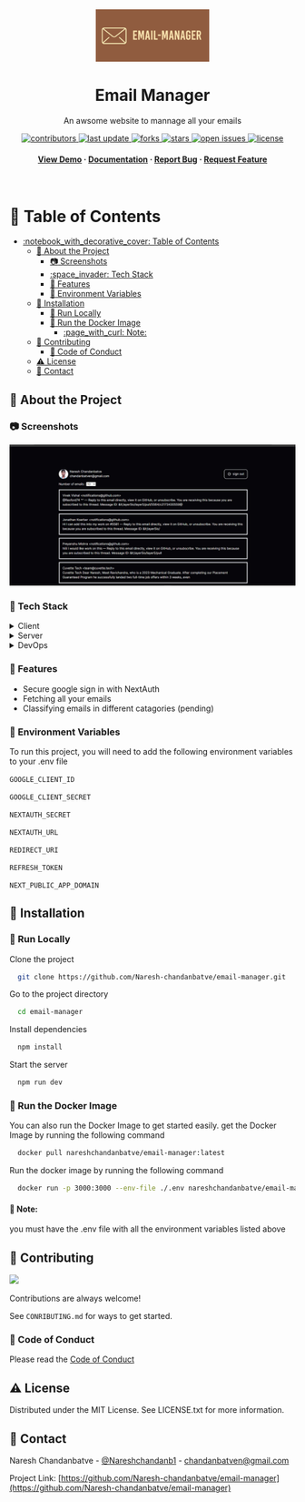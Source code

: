 
<!--
Hey, thanks for using the awesome-readme-template template.  
If you have any enhancements, then fork this project and create a pull request 
or just open an issue with the label "enhancement".

Don't forget to give this project a star for additional support ;)
Maybe you can mention me or this repo in the acknowledgements too
-->
<div align="center">

  <img src="assets/logosV2/logo.png" alt="logo" width="200" height="auto" />
  <h1>Email Manager</h1>
  
  <p>
    An awsome website to mannage all your emails 
  </p>
  
  
<!-- Badges -->
<p>
  <a href="https://github.com/Naresh-chandanbatve/email-manager/graphs/contributors">
    <img src="https://img.shields.io/github/contributors/Naresh-chandanbatve/email-manager" alt="contributors" />
  </a>
  <a href="">
    <img src="https://img.shields.io/github/last-commit/Naresh-chandanbatve/email-manager" alt="last update" />
  </a>
  <a href="https://github.com/Naresh-chandanbatve/email-manager/network/members">
    <img src="https://img.shields.io/github/forks/Naresh-chandanbatve/email-manager" alt="forks" />
  </a>
  <a href="https://github.com/Naresh-chandanbatve/email-manager/stargazers">
    <img src="https://img.shields.io/github/stars/Naresh-chandanbatve/email-manager" alt="stars" />
  </a>
  <a href="https://github.com/Naresh-chandanbatve/email-manager/issues/">
    <img src="https://img.shields.io/github/issues/Naresh-chandanbatve/email-manager" alt="open issues" />
  </a>
  <a href="https://github.com/Naresh-chandanbatve/email-manager/blob/master/LICENSE">
    <img src="https://img.shields.io/github/license/Louis3797/awesome-readme-template.svg" alt="license" />
  </a>
</p>
   
<h4>
    <a href="https://email-manager-pi.vercel.app/">View Demo</a>
  <span> · </span>
    <a href="https://github.com/Naresh-chandanbatve/email-manager">Documentation</a>
  <span> · </span>
    <a href="https://github.com/Naresh-chandanbatve/email-manager/issues/">Report Bug</a>
  <span> · </span>
    <a href="https://github.com/Naresh-chandanbatve/email-manager/issues/">Request Feature</a>
  </h4>
</div>

<br />

<!-- Table of Contents -->
# :notebook_with_decorative_cover: Table of Contents

- [:notebook\_with\_decorative\_cover: Table of Contents](#notebook_with_decorative_cover-table-of-contents)
  - [:star2: About the Project](#star2-about-the-project)
    - [:camera: Screenshots](#camera-screenshots)
    - [:space\_invader: Tech Stack](#space_invader-tech-stack)
    - [:dart: Features](#dart-features)
    - [:key: Environment Variables](#key-environment-variables)
  - [:toolbox: Installation](#toolbox-installation)
    - [:running: Run Locally](#running-run-locally)
    - [:running: Run the Docker Image](#running-run-the-docker-image)
      - [:page\_with\_curl: Note:](#page_with_curl-note)
  - [:wave: Contributing](#wave-contributing)
    - [:scroll: Code of Conduct](#scroll-code-of-conduct)
  - [:warning: License](#warning-license)
  - [:handshake: Contact](#handshake-contact)

  

<!-- About the Project -->
## :star2: About the Project


<!-- Screenshots -->
### :camera: Screenshots

<div align="center"> 
  <img src="./assets/screenshot.png" alt="screenshot" />
</div>


<!-- TechStack -->
### :space_invader: Tech Stack

<details>
  <summary>Client</summary>
  <ul>
    <li><a href="https://www.typescriptlang.org/">JavaScript</a></li>
    <li><a href="https://nextjs.org/">Next.js</a></li>
    <li><a href="https://reactjs.org/">React.js</a></li>
    <li><a href="https://tailwindcss.com/">TailwindCSS</a></li>
  </ul>
</details>

<details>
  <summary>Server</summary>
  <ul>
    <li><a href="https://www.typescriptlang.org/">JavaScript</a></li>
    <li><a href="https://nextjs.com/">Next.js</a></li>
  </ul>
</details>
<!-- 
<details>
<summary>Database</summary>
  <ul>
    <li><a href="https://www.mongodb.com/">MongoDB</a></li>
  </ul>
</details> -->

<details>
<summary>DevOps</summary>
  <ul>
    <li><a href="https://www.docker.com/">Docker</a></li>
    <li><a href="https://www.jenkins.io/">Jenkins</a></li>
    <li><a href="https://circleci.com/">erraform</a></li>
  </ul>
</details>

<!-- Features -->
### :dart: Features

- Secure google sign in with NextAuth
- Fetching all your emails
- Classifying emails in different catagories (pending)
  
  

<!-- Color Reference
### :art: Color Reference

| Color             | Hex                                                                |
| ----------------- | ------------------------------------------------------------------ |
| Primary Color | ![#222831](https://via.placeholder.com/10/222831?text=+) #222831 |
| Secondary Color | ![#393E46](https://via.placeholder.com/10/393E46?text=+) #393E46 |
| Accent Color | ![#00ADB5](https://via.placeholder.com/10/00ADB5?text=+) #00ADB5 |
| Text Color | ![#EEEEEE](https://via.placeholder.com/10/EEEEEE?text=+) #EEEEEE | -->


<!-- Env Variables -->
### :key: Environment Variables

To run this project, you will need to add the following environment variables to your .env file

`GOOGLE_CLIENT_ID`

`GOOGLE_CLIENT_SECRET`

`NEXTAUTH_SECRET`

`NEXTAUTH_URL`

`REDIRECT_URI`

`REFRESH_TOKEN`

`NEXT_PUBLIC_APP_DOMAIN`

<!-- Getting Started -->
## 	:toolbox: Installation

<!-- Prerequisites
### :bangbang: Prerequisites

This project uses npm as package manager

```bash
 npm install --global yarn
``` -->

<!-- Installation -->
<!-- ### :gear: Installation -->

<!-- Install Email-Manager with npm

```bash
  yarn install my-project
  cd my-project
``` -->
   
<!-- Running Tests -->
<!-- ### :test_tube: Running Tests

To run tests, run the following command

```bash
  yarn test test
``` -->

<!-- Run Locally -->
### :running: Run Locally

Clone the project

```bash
  git clone https://github.com/Naresh-chandanbatve/email-manager.git
```

Go to the project directory

```bash
  cd email-manager
```

Install dependencies

```bash
  npm install
```

Start the server

```bash
  npm run dev
```


### :running: Run the Docker Image

You can also run the Docker Image to get started easily.
get the Docker Image by running the following command

```bash
  docker pull nareshchandanbatve/email-manager:latest
```

Run the docker image by running the following command

```bash
  docker run -p 3000:3000 --env-file ./.env nareshchandanbatve/email-manager:latest
```

#### :page_with_curl: Note: 
you must have the .env file with all the environment variables listed above



<!-- Deployment -->
<!-- ### :triangular_flag_on_post: Deployment

To deploy this project run

```bash
  yarn deploy
``` -->


<!-- Usage -->
<!-- ## :eyes: Usage -->

<!-- Use this space to tell a little more about your project and how it can be used. Show additional screenshots, code samples, demos or link to other resources.


```javascript
import Component from 'my-project'

function App() {
  return <Component />
}
``` -->

<!-- Roadmap -->
<!-- ## :compass: Roadmap

* [x] Todo 1
* [ ] Todo 2 -->


<!-- Contributing -->
## :wave: Contributing

<a href="https://github.com/Naresh-chandanbatve/email-manager/graphs/contributors">
  <img src="https://contrib.rocks/image?repo=Naresh-chandanbatve/email-manager" />
</a>


Contributions are always welcome!

See `CONRIBUTING.md` for ways to get started.


<!-- Code of Conduct -->
### :scroll: Code of Conduct

Please read the [Code of Conduct](https://github.com/Naresh-chandanbatve/email-manager/blob/master/CODE_OF_CONDUCT.md)

<!-- FAQ -->
<!-- ## :grey_question: FAQ

- Question 1

  + Answer 1

- Question 2

  + Answer 2 -->


<!-- License -->
## :warning: License

Distributed under the MIT License. See LICENSE.txt for more information.


<!-- Contact -->
## :handshake: Contact

Naresh Chandanbatve - [@Nareshchandanb1](https://twitter.com/Nareshchandanb1) - chandanbatven@gmail.com

Project Link: [https://github.com/Naresh-chandanbatve/email-manager](https://github.com/Naresh-chandanbatve/email-manager)


<!-- Acknowledgments
## :gem: Acknowledgements

Use this section to mention useful resources and libraries that you have used in your projects.

 - [Shields.io](https://shields.io/)
 - [Awesome README](https://github.com/matiassingers/awesome-readme)
 - [Emoji Cheat Sheet](https://github.com/ikatyang/emoji-cheat-sheet/blob/master/README.md#travel--places)
 - [Readme Template](https://github.com/othneildrew/Best-README-Template)
 -->
